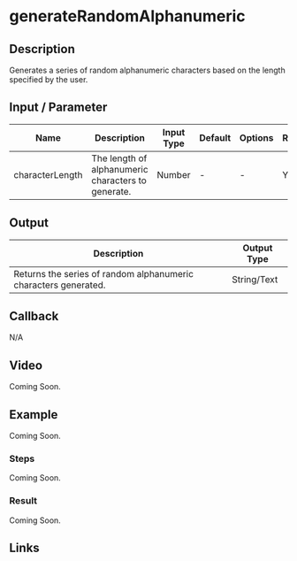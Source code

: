 # generateRandomAlphanumeric

## Description

Generates a series of random alphanumeric characters based on the length specified by the user.

## Input / Parameter

| Name | Description | Input Type | Default | Options | Required |
| ------ | ------ | ------ | ------ | ------ | ------ |
| characterLength | The length of alphanumeric characters to generate. | Number | - | - | Yes |

## Output

| Description | Output Type |
| ------ | ------ |
| Returns the series of random alphanumeric characters generated. | String/Text |

## Callback

N/A

## Video

Coming Soon.

<!-- Format: [![Video]({image-path})]({url-link}) -->

## Example

Coming Soon.

<!-- Share a scenario, like a user requirements. -->

### Steps

Coming Soon.

<!-- Show the steps and share some screenshots.

1. .....

Format: ![]({image-path}) -->

### Result

Coming Soon.

<!-- Explain the output.

Format: ![]({image-path}) -->

## Links